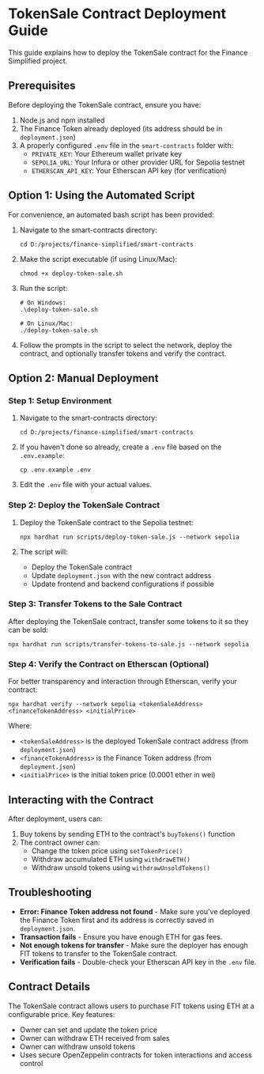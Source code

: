 # TokenSale Contract Deployment Guide

This guide explains how to deploy the TokenSale contract for the Finance Simplified project.

## Prerequisites

Before deploying the TokenSale contract, ensure you have:

1. Node.js and npm installed
2. The Finance Token already deployed (its address should be in `deployment.json`)
3. A properly configured `.env` file in the `smart-contracts` folder with:
   - `PRIVATE_KEY`: Your Ethereum wallet private key
   - `SEPOLIA_URL`: Your Infura or other provider URL for Sepolia testnet
   - `ETHERSCAN_API_KEY`: Your Etherscan API key (for verification)

## Option 1: Using the Automated Script

For convenience, an automated bash script has been provided:

1. Navigate to the smart-contracts directory:
   ```
   cd D:/projects/finance-simplified/smart-contracts
   ```

2. Make the script executable (if using Linux/Mac):
   ```
   chmod +x deploy-token-sale.sh
   ```

3. Run the script:
   ```
   # On Windows:
   .\deploy-token-sale.sh

   # On Linux/Mac:
   ./deploy-token-sale.sh
   ```

4. Follow the prompts in the script to select the network, deploy the contract, and optionally transfer tokens and verify the contract.

## Option 2: Manual Deployment

### Step 1: Setup Environment

1. Navigate to the smart-contracts directory:
   ```
   cd D:/projects/finance-simplified/smart-contracts
   ```

2. If you haven't done so already, create a `.env` file based on the `.env.example`:
   ```
   cp .env.example .env
   ```

3. Edit the `.env` file with your actual values.

### Step 2: Deploy the TokenSale Contract

1. Deploy the TokenSale contract to the Sepolia testnet:
   ```
   npx hardhat run scripts/deploy-token-sale.js --network sepolia
   ```

2. The script will:
   - Deploy the TokenSale contract
   - Update `deployment.json` with the new contract address
   - Update frontend and backend configurations if possible

### Step 3: Transfer Tokens to the Sale Contract

After deploying the TokenSale contract, transfer some tokens to it so they can be sold:

```
npx hardhat run scripts/transfer-tokens-to-sale.js --network sepolia
```

### Step 4: Verify the Contract on Etherscan (Optional)

For better transparency and interaction through Etherscan, verify your contract:

```
npx hardhat verify --network sepolia <tokenSaleAddress> <financeTokenAddress> <initialPrice>
```

Where:
- `<tokenSaleAddress>` is the deployed TokenSale contract address (from `deployment.json`)
- `<financeTokenAddress>` is the Finance Token address (from `deployment.json`)
- `<initialPrice>` is the initial token price (0.0001 ether in wei)

## Interacting with the Contract

After deployment, users can:
1. Buy tokens by sending ETH to the contract's `buyTokens()` function
2. The contract owner can:
   - Change the token price using `setTokenPrice()`
   - Withdraw accumulated ETH using `withdrawETH()`
   - Withdraw unsold tokens using `withdrawUnsoldTokens()`

## Troubleshooting

- **Error: Finance Token address not found** - Make sure you've deployed the Finance Token first and its address is correctly saved in `deployment.json`.
- **Transaction fails** - Ensure you have enough ETH for gas fees.
- **Not enough tokens for transfer** - Make sure the deployer has enough FIT tokens to transfer to the TokenSale contract.
- **Verification fails** - Double-check your Etherscan API key in the `.env` file.

## Contract Details

The TokenSale contract allows users to purchase FIT tokens using ETH at a configurable price. Key features:

- Owner can set and update the token price
- Owner can withdraw ETH received from sales
- Owner can withdraw unsold tokens
- Uses secure OpenZeppelin contracts for token interactions and access control
